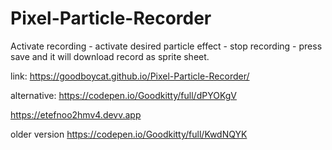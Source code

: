 # Pixel-Particle-Recorder
Activate recording - activate desired particle effect - stop recording - press save and it will download record as sprite sheet.

link:
https://goodboycat.github.io/Pixel-Particle-Recorder/

alternative:
https://codepen.io/Goodkitty/full/dPYOKgV

https://etefnoo2hmv4.devv.app

older version
https://codepen.io/Goodkitty/full/KwdNQYK
